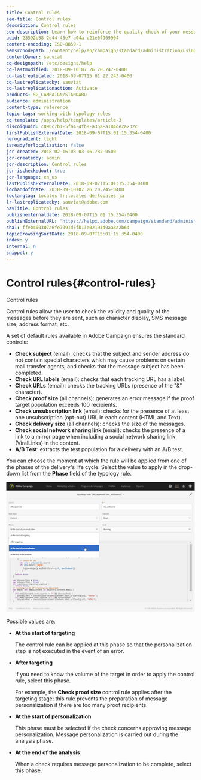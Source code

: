 ```yaml
---
title: Control rules
seo-title: Control rules
description: Control rules
seo-description: Learn how to reinforce the quality check of your messages with control rules.
uuid: 23592e58-2d44-43e7-a04a-c21e0f969904
content-encoding: ISO-8859-1
aemsrcnodepath: /content/help/en/campaign/standard/administration/using/control-rules
contentOwner: sauviat
cq-designpath: /etc/designs/help
cq-lastmodified: 2018-09-10T07 26 20.747-0400
cq-lastreplicated: 2018-09-07T15 01 22.243-0400
cq-lastreplicatedby: sauviat
cq-lastreplicationaction: Activate
products: SG_CAMPAIGN/STANDARD
audience: administration
content-type: reference
topic-tags: working-with-typology-rules
cq-template: /apps/help/templates/article-3
discoiquuid: c096c7b1-5fa4-4fb8-a35a-a184de2a232c
firstPublishExternalDate: 2018-09-07T15:01:15.354-0400
herogradient: light
isreadyforlocalization: false
jcr-created: 2018-02-16T08 03 06.782-0500
jcr-createdby: admin
jcr-description: Control rules
jcr-ischeckedout: true
jcr-language: en_us
lastPublishExternalDate: 2018-09-07T15:01:15.354-0400
lochandoffdate: 2018-09-10T07 26 20.745-0400
loclangtag: locales fr;locales de;locales ja
lr-lastreplicatedby: sauviat@adobe.com
navTitle: Control rules
publishexternaldate: 2018-09-07T15 01 15.354-0400
publishExternalURL: "https://helpx.adobe.com/campaign/standard/administration/using/control-rules.html"
sha1: ffeb400307a6fe7991d5fb13e02193d0aa3a2b64
topicBrowsingSortDate: 2018-09-07T15:01:15.354-0400
index: y
internal: n
snippet: y
---
```


# Control rules{#control-rules}

Control rules

Control rules allow the user to check the validity and quality of the messages before they are sent, such as character display, SMS message size, address format, etc.

A set of default rules available in Adobe Campaign ensures the standard controls:

* **Check subject** (email): checks that the subject and sender address do not contain special characters which may cause problems on certain mail transfer agents, and checks that the message subject has been completed.
* **Check URL labels** (email): checks that each tracking URL has a label.
* **Check URLs** (email): checks the tracking URLs (presence of the "&" character).
* **Check proof size** (all channels): generates an error message if the proof target population exceeds 100 recipients.
* **Check unsubscription link** (email): checks for the presence of at least one unsubscription (opt-out) URL in each content (HTML and Text).
* **Check delivery size** (all channels): checks the size of the messages.
* **Check social network sharing link** (email): checks the presence of a link to a mirror page when including a social network sharing link (ViralLinks) in the content.
* **A/B Test**: extracts the test population for a delivery with an A/B test.

You can choose the moment at which the rule will be applied from one of the phases of the delivery's life cycle. Select the value to apply in the drop-down list from the **Phase** field of the typology rule.

![](assets/typology_phase.png)

Possible values are:

* **At the start of targeting**

  The control rule can be applied at this phase so that the personalization step is not executed in the event of an error.

* **After targeting**

  If you need to know the volume of the target in order to apply the control rule, select this phase.

  For example, the **Check proof size** control rule applies after the targeting stage: this rule prevents the preparation of message personalization if there are too many proof recipients.

* **At the start of personalization**

  This phase must be selected if the check concerns approving message personalization. Message personalization is carried out during the analysis phase.

* **At the end of the analysis**

  When a check requires message personalization to be complete, select this phase.

